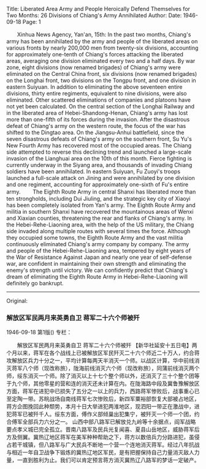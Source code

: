 Title: Liberated Area Army and People Heroically Defend Themselves for Two Months: 26 Divisions of Chiang's Army Annihilated
Author:
Date: 1946-09-18
Page: 1

　　Xinhua News Agency, Yan'an, 15th: In the past two months, Chiang's army has been annihilated by the army and people of the liberated areas on various fronts by nearly 200,000 men from twenty-six divisions, accounting for approximately one-tenth of Chiang's forces attacking the liberated areas, averaging one division eliminated every two and a half days. By war zone, eight divisions (now renamed brigades) of Chiang's army were eliminated on the Central China front, six divisions (now renamed brigades) on the Longhai front, two divisions on the Tongpu front, and one division in eastern Suiyuan. In addition to eliminating the above seventeen entire divisions, thirty entire regiments, equivalent to nine divisions, were also eliminated. Other scattered eliminations of companies and platoons have not yet been calculated. On the central section of the Longhai Railway and in the liberated area of ​​Hebei-Shandong-Henan, Chiang's army has lost more than one-fifth of its forces during the invasion. After the disastrous defeat of Chiang's army on the western route, the focus of the war has shifted to the Dingtao area. On the Jiangsu-Anhui battlefield, since the seven disastrous defeats of Chiang's army on the southern front, Su Yu's New Fourth Army has recovered most of the occupied areas. The Chiang side attempted to reverse this declining trend and launched a large-scale invasion of the Lianghuai area on the 10th of this month. Fierce fighting is currently underway in the Siyang area, and thousands of invading Chiang soldiers have been annihilated. In eastern Suiyuan, Fu Zuoyi's troops launched a full-scale attack on Jining and were annihilated by one division and one regiment, accounting for approximately one-sixth of Fu's entire army.
　　The Eighth Route Army in central Shanxi has liberated more than ten strongholds, including Dui Jiuling, and the strategic key city of Xiaoyi has been completely isolated from Yan's army. The Eighth Route Army and militia in southern Shanxi have recovered the mountainous areas of Wenxi and Xiaxian counties, threatening the rear and flanks of Chiang's army. In the Hebei-Rehe-Liaoning area, with the help of the US military, the Chiang side invaded along multiple routes with several times the force. Although they occupied some towns, the Eighth Route Army and the vast militia continuously eliminated Chiang's army company by company. The army and people of the Hebei-Rehe-Liaoning area, tempered by eight years of the War of Resistance Against Japan and nearly one year of self-defense war, are confident in maintaining their own strength and eliminating the enemy's strength until victory. We can confidently predict that Chiang's dream of eliminating the Eighth Route Army in Hebei-Rehe-Liaoning will definitely go bankrupt.



<hr /> 

Original: 


### 解放区军民两月来英勇自卫  蒋军二十六个师被歼

1946-09-18
第1版()
专栏：

　　解放区军民两月来英勇自卫
    蒋军二十六个师被歼
    【新华社延安十五日电】两个月以来，蒋军在各个战线上已被解放区军民歼灭二十六个师近二十万人，约合蒋攻解放区兵力十分之一，平均计算每两天半消灭一个师。以战区计算，华中前线消灭蒋军八个师（现改称旅），陇海前线消灭六个师（现改称旅），同蒲前线消灭两个师，绥东消灭一个师。除了消灭以上十七个整个师以外，还消灭了三十个整个团等于九个师，其他零星的营和连的消灭还未计算在内。在陇海路中段及冀鲁豫解放区方面，蒋军在进犯中已损失了五分之一以上的兵力，西路蒋军惨败后，战事重心已至定陶一带。苏皖战场自南线蒋军七次惨败后，新四军粟裕部恢复大部被占地区，蒋方企图挽回此种颓势，本月十日大举进犯两淮地区，现泗阳一带正在激战中，进犯蒋军已被歼千人。绥东方面，傅作义部倾巢出犯集宁，被歼灭一个师一个团，约合傅军全部兵力六分之一。
    山西中部八路军已解放兑九岭等十余据点，阎军战略要点孝义城已完全孤立。晋南八路军及民兵光复闻喜、夏县山岳地区，威胁蒋军后方及侧翼。冀热辽地区蒋军在美军种种帮助之下，蒋方以数倍兵力分路进犯，虽侵占若干城镇，但八路军与广大民兵不断地一个营一个连地消灭蒋军。经过八年抗战与相近一年自卫战争下锻炼的冀热辽地区军民，是有把握保持自己力量消灭敌人力量，一直到胜利为止。我们可以肯定预言蒋方消灭冀热辽八路军的梦话一定破产。
